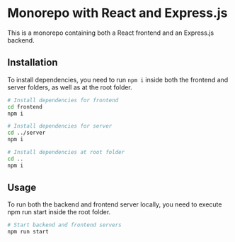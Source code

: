 # Monorepo with React and Express.js

This is a monorepo containing both a React frontend and an Express.js backend.

## Installation

To install dependencies, you need to run `npm i` inside both the frontend and server folders, as well as at the root folder.

```bash
# Install dependencies for frontend
cd frontend
npm i

# Install dependencies for server
cd ../server
npm i

# Install dependencies at root folder
cd ..
npm i
```

## Usage

To run both the backend and frontend server locally, you need to execute npm run start inside the root folder.

```bash
# Start backend and frontend servers
npm run start